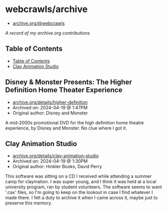 # webcrawls/archive

- [archive.org/@webcrawls](archive.org/details/@webcrawls)

_A record of my archive.org contributions_

## Table of Contents

- [Table of Contents](/table-of-contents)
- [Clay Animation Studio](/clay-animation-studio)

## Disney & Monster Presents: The Higher Definition Home Theater Experience

- [archive.org/details/higher-definition](https://archive.org/details/higher-definition)
- Archived on: 2024-04-19 @ 1:47PM
- Original author: Disney and Monster

A mid-2000s promotional DVD for the high definition home theatre experience, by Disney and Monster. No clue where I got it.

## Clay Animation Studio

- [archive.org/details/clay-animation-studio](https://archive.org/details/clay-animation-studio)
- Archived on: 2024-04-19 @ 1:30PM
- Original author: Hinkler Books, David Perry

This software was sitting on a CD I received while attending a summer camp for claymation.
I was super young, and I think it was held at a local university program, ran by student volunteers.
The software seems to want '.cax' files, so I'm going to keep on the lookout in case I find whatever I made there.
I felt a duty to archive it when I came across it, maybe just to preserve this memory.

